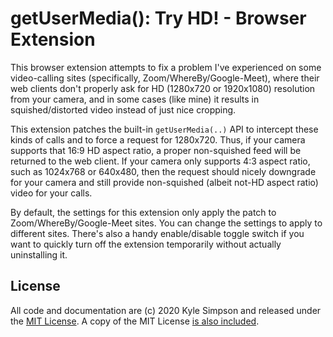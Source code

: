 # getUserMedia(): Try HD! - Browser Extension

This browser extension attempts to fix a problem I've experienced on some video-calling sites (specifically, Zoom/WhereBy/Google-Meet), where their web clients don't properly ask for HD (1280x720 or 1920x1080) resolution from your camera, and in some cases (like mine) it results in squished/distorted video instead of just nice cropping.

This extension patches the built-in `getUserMedia(..)` API to intercept these kinds of calls and to force a request for 1280x720. Thus, if your camera supports that 16:9 HD aspect ratio, a proper non-squished feed will be returned to the web client. If your camera only supports 4:3 aspect ratio, such as 1024x768 or 640x480, then the request should nicely downgrade for your camera and still provide non-squished (albeit not-HD aspect ratio) video for your calls.

By default, the settings for this extension only apply the patch to Zoom/WhereBy/Google-Meet sites. You can change the settings to apply to different sites. There's also a handy enable/disable toggle switch if you want to quickly turn off the extension temporarily without actually uninstalling it.

## License

All code and documentation are (c) 2020 Kyle Simpson and released under the [MIT License](http://getify.mit-license.org/). A copy of the MIT License [is also included](LICENSE.txt).

